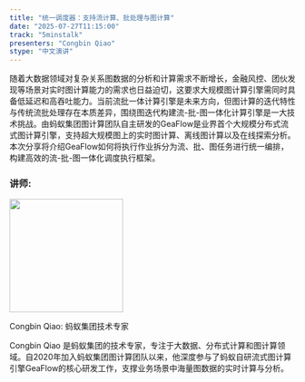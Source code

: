 ```yaml
---
title: "统一调度器：支持流计算、批处理与图计算"
date: "2025-07-27T11:15:00"
track: "5minstalk"
presenters: "Congbin Qiao"
stype: "中文演讲"
---
```


随着大数据领域对复杂关系图数据的分析和计算需求不断增长，金融风控、团伙发现等场景对实时图计算能力的需求也日益迫切，这要求大规模图计算引擎需同时具备低延迟和高吞吐能力。当前流批一体计算引擎是未来方向，但图计算的迭代特性与传统流批处理存在本质差异，围绕图迭代构建流-批-图一体化计算引擎是一大技术挑战。由蚂蚁集团图计算团队自主研发的GeaFlow是业界首个大规模分布式流式图计算引擎，支持超大规模图上的实时图计算、离线图计算以及在线探索分析。本次分享将介绍GeaFlow如何将执行作业拆分为流、批、图任务进行统一编排，构建高效的流-批-图一体化调度执行框架。

### 讲师:


<img src="https://sessionize.com/image/b644-400o400o1-3XEcFzHTEJhdxxetcqkAT8.jpg" width="200" /><br/>

Congbin Qiao: 蚂蚁集团技术专家

Congbin Qiao 是蚂蚁集团的技术专家，专注于大数据、分布式计算和图计算领域。自2020年加入蚂蚁集团图计算团队以来，他深度参与了蚂蚁自研流式图计算引擎GeaFlow的核心研发工作，支撑业务场景中海量图数据的实时计算与分析。

